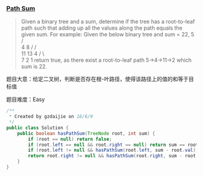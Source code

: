 ### [Path Sum](https://leetcode.com/problems/path-sum/)

> Given a binary tree and a sum, determine if the tree has a root-to-leaf path such that adding up all the values along the path equals the given sum.
> For example:
> Given the below binary tree and sum = 22,
>               5
>              / \
>             4   8
>            /   / \
>           11  13  4
>          /  \      \
>         7    2      1
> return true, as there exist a root-to-leaf path 5->4->11->2 which sum is 22.

题目大意：给定二叉树，判断是否存在根-叶路径，使得该路径上的值的和等于目标值

题目难度：Easy

```java
/**
 * Created by gzdaijie on 16/6/9
 */
public class Solution {
    public boolean hasPathSum(TreeNode root, int sum) {
        if (root == null) return false;
        if (root.left == null && root.right == null) return sum == root.val;
        if (root.left != null && hasPathSum(root.left, sum - root.val)) return true;
        return root.right != null && hasPathSum(root.right, sum - root.val);
    }
}
```